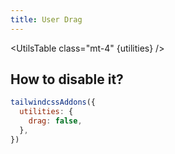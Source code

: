 ```yaml
---
title: User Drag
---
```


<script>
	import UtilsTable from '$lib/UtilsTable.svelte'
	const utilities = {
		'.drag-none': {
			'-webkit-user-drag': 'none',
		},
		'.drag-element': {
			'-webkit-user-drag': 'element',
		},
		'.drag-auto': {
			'-webkit-user-drag': 'auto',
		},
	}
</script>

<UtilsTable class="mt-4" {utilities} />

## How to disable it?

```js
tailwindcssAddons({
  utilities: {
    drag: false,
  },
})
```
